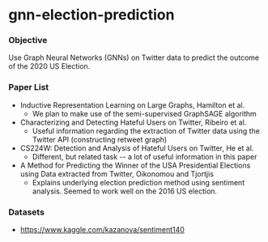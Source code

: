 # gnn-election-prediction

### Objective
Use Graph Neural Networks (GNNs) on Twitter data to predict the outcome of the 2020 US Election.

### Paper List

- Inductive Representation Learning on Large Graphs, Hamilton et al.
  - We plan to make use of the semi-supervised GraphSAGE algorithm 
- Characterizing and Detecting Hateful Users on Twitter, Ribeiro et al. 
  - Useful information regarding the extraction of Twitter data using the Twitter API (constructing retweet graph)
- CS224W: Detection and Analysis of Hateful Users on Twitter, He et al.
  - Different, but related task -- a lot of useful information in this paper
- A Method for Predicting the Winner of the USA Presidential Elections using Data extracted from Twitter, Oikonomou and Tjortjis
  - Explains underlying election prediction method using sentiment analysis. Seemed to work well on the 2016 US election.

### Datasets

- https://www.kaggle.com/kazanova/sentiment140
